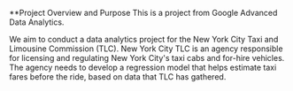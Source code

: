 **Project Overview and Purpose
This is a project from Google Advanced Data Analytics.

We aim to conduct a data analytics project for the New York City Taxi and Limousine Commission (TLC). New York City TLC is an agency responsible for licensing and regulating New York City's taxi cabs and for-hire vehicles. The agency needs to develop a regression model that helps estimate taxi fares before the ride, based on data that TLC has gathered.
